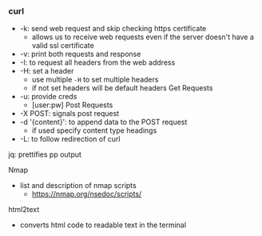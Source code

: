 
### curl

- -k: send web request and skip checking https certificate
	- allows us to receive web requests even if the server doesn't have a valid ssl certificate
- -v: print both requests and response
- -I: to request all headers from the web address
- -H: set a header
	- use multiple `-H` to set multiple headers
	- if not set headers will be default headers
Get Requests
- -u: provide creds
	- \[user:pw\]
Post Requests
- -X POST: signals post request
- -d '{content}': to append data to the POST request
	- if used specify content type headings
- -L: to follow redirection of curl 

jq: prettifies pp output


Nmap
- list and description of nmap scripts
	- https://nmap.org/nsedoc/scripts/

html2text
- converts html code to readable text in the terminal